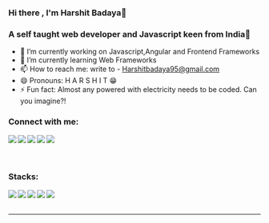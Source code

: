 ### Hi there , I'm Harshit Badaya👋

### A self taught web developer and Javascript keen from India💛

- 🔭 I’m currently working on Javascript,Angular and Frontend Frameworks
- 🌱 I’m currently learning Web Frameworks
- 📫 How to reach me: write to - Harshitbadaya95@gmail.com 
- 😄 Pronouns: H A R S H I T 😁
- ⚡ Fun fact: Almost any powered with electricity needs to be coded. Can you imagine?!


### Connect with me:

<a href="https://harshit-badaya.netlify.app/" target ="_blank"> <img align="left" src="https://img.icons8.com/fluent/48/000000/domain.png"/></a>
<img align="left" src="https://img.icons8.com/color/48/000000/linkedin-circled.png"/>
<img align="left" src="https://img.icons8.com/fluent/48/000000/twitter.png"/>
<img align="left" src="https://img.icons8.com/fluent/48/000000/facebook-new.png"/>
<img align="left" src="https://img.icons8.com/fluent/48/000000/instagram-new.png"/>

<br />
<br />
<br />

### Stacks:

<img align="left"  src="https://img.icons8.com/color/48/000000/html-5.png"/>
<img align="left"  src="https://img.icons8.com/color/48/000000/css3.png"/>
<img align="left" src="https://img.icons8.com/color/48/000000/bootstrap.png"/>
<img align="left" src="https://img.icons8.com/color/48/000000/javascript.png"/>
<img align="left" src="https://img.icons8.com/color/48/000000/angularjs.png"/>
<br />
<br />

---
<!--
**Harshit-Badaya/Harshit-Badaya** is a ✨ _special_ ✨ repository because its `README.md` (this file) appears on your GitHub profile.

Here are some ideas to get you started:

- -->
